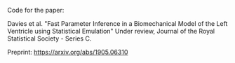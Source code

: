 Code for the paper:

Davies et al.
"Fast Parameter Inference in a Biomechanical Model of the Left Ventricle using Statistical Emulation"
Under review, Journal of the Royal Statistical Society - Series C.

Preprint: https://arxiv.org/abs/1905.06310